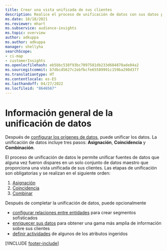 ```yaml
---
title: Crear una vista unificada de sus clientes
description: Realice el proceso de unificación de datos con sus datos para crear un único conjunto maestro de datos de perfiles de clientes.
ms.date: 10/18/2021
ms.reviewer: mhart
ms.subservice: audience-insights
ms.topic: overview
author: adkuppa
ms.author: adkuppa
manager: shellyha
searchScope:
- ci-map
- customerInsights
ms.openlocfilehash: eb5bbc538f93bc7097581db233d684870ade84a2
ms.sourcegitcommit: b7dbcd5627c2ebfbcfe65589991c159ba290d377
ms.translationtype: HT
ms.contentlocale: es-ES
ms.lasthandoff: 04/27/2022
ms.locfileid: "8646567"
---
```

# <a name="data-unification-overview"></a>Información general de la unificación de datos

Después de [configurar los orígenes de datos](data-sources.md), puede unificar los datos. La unificación de datos incluye tres pasos: **Asignación**, **Coincidencia** y **Combinación**.

El proceso de unificación de datos le permite unificar fuentes de datos que alguna vez fueron dispares en un solo conjunto de datos maestro que proporciona una vista unificada de sus clientes. Las etapas de unificación son obligatorias y se realizan en el siguiente orden:

1. [Asignación](map-entities.md)
2. [Coincidencia](match-entities.md)
3. [Combinar](merge-entities.md)

Después de completar la unificación de datos, puede opcionalmente

- [configurar relaciones entre entidades](relationships.md) para crear segmentos sofisticados
- [enriquecer sus datos](enrichment-hub.md) para obtener una gama más amplia de información sobre sus clientes
- [definir actividades](activities.md) de algunos de los atributos ingeridos


[!INCLUDE [footer-include](includes/footer-banner.md)]